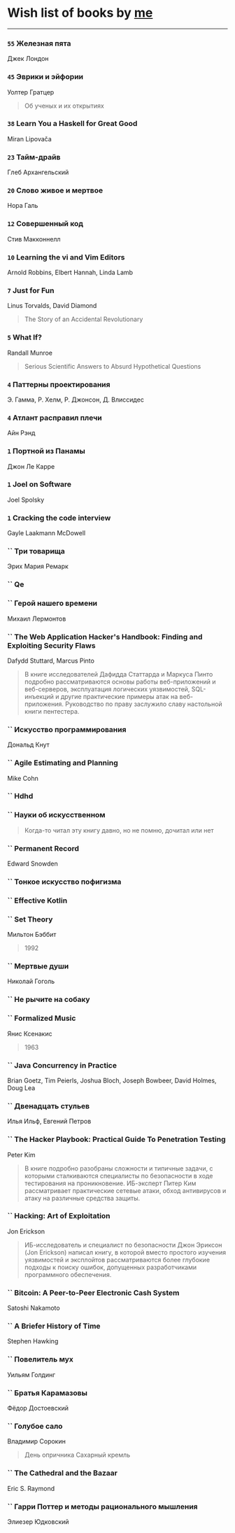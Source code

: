 # Wish list of books by [me](http://www.knigopis.com/#/me/books?u=381417697-yandex)
---

### `55` Железная пята
Джек Лондон

### `45` Эврики и эйфории
Уолтер Гратцер
> Об ученых и их открытиях

### `38` Learn You a Haskell for Great Good
Miran Lipovača

### `23` Тайм-драйв
Глеб Архангельский

### `20` Слово живое и мертвое
Нора Галь

### `12` Совершенный код
Стив Макконнелл

### `10` Learning the vi and Vim Editors
Arnold Robbins, Elbert Hannah, Linda Lamb

### `7` Just for Fun
Linus Torvalds, David Diamond
> The Story of an Accidental Revolutionary

### `5` What If?
Randall Munroe
> Serious Scientific Answers to Absurd Hypothetical Questions

### `4` Паттерны проектирования
Э. Гамма, Р. Хелм, Р. Джонсон, Д. Влиссидес

### `4` Атлант расправил плечи
Айн Рэнд

### `1` Портной из Панамы
Джон Ле Карре

### `1` Joel on Software
Joel Spolsky

### `1` Cracking the code interview
Gayle Laakmann McDowell

### `` Три товарища
Эрих Мария Ремарк

### `` Qe

### `` Герой нашего времени
Михаил Лермонтов

### `` The Web Application Hacker's Handbook: Finding and Exploiting Security Flaws
Dafydd Stuttard, Marcus Pinto
> В книге исследователей Дафидда Статтарда и Маркуса Пинто подробно рассматриваются основы работы веб-приложений и веб-серверов, эксплуатация логических уязвимостей, SQL-инъекций и другие практические примеры атак на веб-приложения. Руководство по праву заслужило славу настольной книги пентестера.

### `` Искусство программирования
Дональд Кнут

### `` Agile Estimating and Planning
Mike Cohn

### `` Hdhd

### `` Науки об искусственном
> Когда-то читал эту книгу давно, но не помню, дочитал или нет

### `` Permanent Record
Edward Snowden

### `` Тонкое искусство пофигизма

### `` Effective Kotlin

### `` Set Theory
Мильтон Бэббит
> 1992

### `` Мертвые души
Николай Гоголь

### `` Не рычите на собаку

### `` Formalized Music
Янис Ксенакис
> 1963

### `` Java Concurrency in Practice
Brian Goetz,‎ Tim Peierls,‎ Joshua Bloch,‎ Joseph Bowbeer,‎ David Holmes,‎ Doug Lea

### `` Двенадцать стульев
Илья Ильф, Евгений Петров

### `` The Hacker Playbook: Practical Guide To Penetration Testing
Peter Kim
> В книге подробно разобраны сложности и типичные задачи, с которыми сталкиваются специалисты по безопасности в ходе тестирования на проникновение. ИБ-эксперт Питер Ким рассматривает практические сетевые атаки, обход антивирусов и атаку на различные средства защиты.

### `` Hacking: Art of Exploitation
Jon Erickson
> ИБ-исследователь и специалист по безопасности Джон Эриксон (Jon Erickson) написал книгу, в которой вместо простого изучения уязвимостей и эксплойтов рассматриваются более глубокие подходы к поиску ошибок, допущенных разработчиками программного обеспечения.

### `` Bitcoin: A Peer-to-Peer Electronic Cash System
Satoshi Nakamoto

### `` A Briefer History of Time
Stephen Hawking

### `` Повелитель мух
Уильям Голдинг

### `` Братья Карамазовы
Фёдор Достоевский

### `` Голубое сало
Владимир Сорокин
> День опричника
> Сахарный кремль

### `` The Cathedral and the Bazaar
Eric S. Raymond

### `` Гарри Поттер и методы рационального мышления
Элиезер Юдковский

